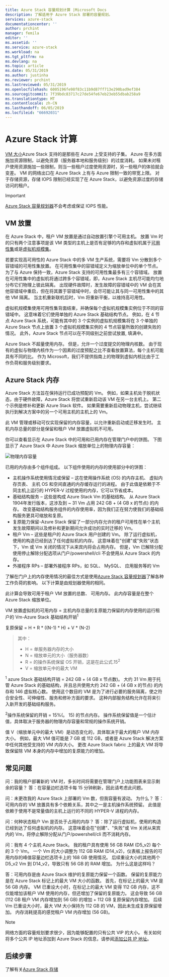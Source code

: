 ```yaml
---
title: Azure Stack 容量规划计算 |Microsoft Docs
description: 了解适用于 Azure Stack 部署的容量规划。
services: azure-stack
documentationcenter: ''
author: prchint
manager: femila
editor: ''
ms.assetid: ''
ms.service: azure-stack
ms.workload: na
ms.tgt_pltfrm: na
ms.devlang: na
ms.topic: article
ms.date: 05/31/2019
ms.author: justinha
ms.reviewer: prchint
ms.lastreviewed: 05/31/2019
ms.openlocfilehash: 6005196fe98f83c11b9d87ff713e290bad9ef384
ms.sourcegitcommit: 7f39bdc83717c27de54fe67eb23eb55dbab258a9
ms.translationtype: MT
ms.contentlocale: zh-CN
ms.lasthandoff: 06/05/2019
ms.locfileid: "66692031"
---
```

# <a name="azure-stack-compute"></a>Azure Stack 计算

[VM 大小](https://docs.microsoft.com/azure-stack/user/azure-stack-vm-sizes)Azure Stack 支持的是那些在 Azure 上受支持的子集。 Azure 在多方面施加资源限制，以避免资源（服务器本地和服务级别）的过度消耗。 如果未对租户使用资源施加一些限制，则当一些租户过度使用资源时，另一些租户的体验就会变差。 VM 的网络出口在 Azure Stack 上有与 Azure 限制一致的带宽上限。 对于存储资源，存储 IOPS 限制已经实现了在 Azure Stack，以避免资源过度的存储访问的租户。

>[!IMPORTANT]
>[Azure Stack 容量规划器](https://aka.ms/azstackcapacityplanner)不会考虑或保证 IOPS 性能。

## <a name="vm-placement"></a>VM 放置

在 Azure Stack 中，租户 VM 放置是通过自动放置引擎个可用主机。 放置 Vm 时的只有两个注意事项是该 VM 类型的主机上是否有足够的内存和虚拟机属于[可用性集](https://docs.microsoft.com/azure/virtual-machines/windows/manage-availability)或是[虚拟机规模集](https://docs.microsoft.com/azure/virtual-machine-scale-sets/overview)。  

若要实现高可用性的 Azure Stack 中的多 VM 生产系统，需要将 Vm 分散到多个容错域的可用性集放置。 在可用性集中的容错域定义为缩放单位中的单个节点。 为了与 Azure 保持一致，Azure Stack 支持的可用性集最多有三个容错域。 放置在可用性集中的虚拟机将通过跨多个容错域，即，Azure Stack 主机尽可能均匀地分布它们物理上彼此隔离。 出现硬件故障时，发生故障的容错域中的 VM 会在其他容错域中重启，但在将其置于容错域中时，会尽可能让其与同一可用性集中的其他 VM 隔离。 当主机重新联机后时，Vm 将重新平衡，以维持高可用性。  

虚拟机规模集使用可用性集背面结束，并确保每个虚拟机规模集实例位于不同的容错域中。 这意味着它们使用单独的 Azure Stack 基础结构节点。 例如，在 4 节点 Azure Stack 系统，可能有其中的 3 个实例的虚拟机规模集将在 3 个单独的 Azure Stack 节点上放置 3 个虚拟机规模集实例的 4 节点容量所致的创建失败的情况。 此外，Azure Stack 节点可以在不同级别之前尝试放置, 填满中。 

Azure Stack 不超量使用内存。 但是，允许一个过度提交的物理内核数。 由于现有的虚拟与物理内核作为一个因素的过度预配之比不查看放置算法，每个主机可能具有不同的比。 作为 Microsoft，我们不提供指南上的物理到虚拟内核比由于工作负荷和服务级别要求。 

## <a name="azure-stack-memory"></a>Azure Stack 内存 

Azure Stack 方法旨在保持运行已成功预配的 Vm。 例如，如果主机处于脱机状态，由于硬件故障，Azure Stack 将尝试重新启动该 VM 在另一台主机上。 第二个示例是修补和更新 Azure Stack 软件。 如果需要重新启动物理主机，尝试继续执行到解决方案中的另一个可用主机的主机上的 Vm。   

此 VM 管理或移动可仅实现保留的内存容量，以允许重新启动或迁移发生时。 主机内存总量的部分是保留和租户 VM 放置虚拟机不可用。 

你可以查看显示在 Azure Stack 中的可用和已用内存在管理门户中的饼图。 下图显示了 Azure Stack 中 Azure Stack 缩放单位上的物理内存容量：

![物理内存容量](media/azure-stack-capacity-planning/physical-memory-capacity.png)

已用的内存由多个组件组成。 以下组件使用的内存的使用部分中的饼图：  

 -  主机操作系统使用情况或保留 – 这在使用操作系统 (OS) 的内存主机、 虚拟内存页表、 主机 OS 和空间直通的内存缓存运行的进程。 由于此值是依赖于不同主机上运行的 HYPER-V 过程使用的内存，它可以节省成本。
 - 基础结构服务 – 这些是构成 Azure Stack Vm 的基础结构。 从 Azure Stack 1904年发行版本，这涉及到 ~ 31 Vm 占用 242 GB + (4 GB x 的节点) 的内存。 改变基础结构服务组件的内存使用率，因为我们正在努力使我们的基础结构服务更具可缩放和复原。
 - 复原能力保留-Azure Stack 保留了一部分内存允许的租户可用性在单个主机发生故障期间以及修补和更新期间允许成功的实时迁移的 Vm。
 - 租户 Vm – 这些是租户的 Azure Stack 用户创建的 Vm。 除了运行虚拟机，使用的构造已经到达了任何虚拟机的内存。 这意味着在"创建"或"失败"状态下，Vm 或 Vm 关闭的情况下从来宾内将会占用内存。 但是，Vm 已解除分配使用停止解除分配选项从门户/powershell/cli 不会使用从 Azure Stack 的内存。
 - 外接程序 RPs – 部署外接程序 RPs，如 SQL、 MySQL、 应用服务等的 Vm


了解在门户上的内存使用情况的最佳方式是使用[Azure Stack 容量规划器](https://aka.ms/azstackcapacityplanner)了解各种工作负荷的影响。 以下计算是由规划器使用的相同。

此计算会导致可用于租户 VM 放置的总数、 可用内存。 此内存容量是在整个 Azure Stack 缩放单位。 


  VM 放置虚拟机的可用内存 = 主机内存总量的复原能力保留的内存使用的运行租户的 Vm-Azure Stack 基础结构开销<sup>1</sup>

  复原保留 = H + R * ((N-1) * H) + V * (N-2)

> 其中：
> - H = 单服务器内存的大小
> - N = 缩放单元的大小（服务器数）
> - R = 的操作系统保留 OS 开销，这是在此公式.15<sup>2</sup>
> - V = 缩放单元中的最大 VM

  <sup>1</sup> azure Stack 基础结构开销 = 242 GB + (4 GB x 节点数)。 大约 31 Vm 用于托管 Azure Stack 的基础结构，并且总共使用大约 242 GB + (4 GB x 的节点) 的内存和 146 虚拟核心数。 使用这个数目的 VM 是为了进行必要的服务隔离，使之符合安全性、可伸缩性、服务和修补方面的要求。 这种内部服务结构允许在将来引入新开发的基础结构服务。 

  <sup>2</sup>操作系统保留的开销 = 15%(。 15) 的节点内存。 操作系统保留值是一个估计值，具体取决于服务器的物理内存容量和常规的操作系统开销。


值 V（缩放单元中的最大 VM）是动态变化的，具体取决于最大的租户 VM 内存大小。 例如，最大 VM 值可能是 7 GB 或 112 GB，或者是 Azure Stack 解决方案中任何其他受支持的 VM 内存大小。 更改 Azure Stack fabric 上的最大 VM 将导致保留除 VM 本身的内存中增加的复原能力的增加。 

## <a name="frequently-asked-questions"></a>常见问题

问：我的租户部署新的 VM 时，多长时间将需要在管理门户上功能图表来显示剩余的容量？
答：在容量边栏选项卡每 15 分钟刷新，因此请考虑此问题。

问：未更改我的 Azure Stack 上部署的 Vm 数，但我容量有波动。 为什么？
答：可用内存的 VM 放置具有多个依赖关系，其中之一是主机操作系统预留。 此值是依赖于使用不是常量值的主机上运行的不同的 HYPER-V 进程的内存。

问：何种状态租户 Vm 是否处于占用的内存？
答：除了运行虚拟机，使用的构造已经到达了任何虚拟机的内存。 这意味着会在"创建"、"失败"或 Vm 关闭从来宾内的 Vm，将停止解除分配从门户/powershell/cli 而不消耗内存。


问：我有 4 个主机 Azure Stack。 我的租户具有使用 56 GB RAM (D5_v2) 每个的 3 个 Vm。 一个 Vm 的大小调整为 112 GB RAM (D14_v2)，仪表板上报告的可用内存的峰值容量边栏选项卡上的 168 GB 使用情况。 后续重设大小的其他两个 D5_v2 Vm 到 D14_v2，导致只有 56 GB 的 RAM 增加。 为什么这是这样吗？

答：可用内存是由 Azure Stack 维护的复原能力保留一个函数。 保留的复原能力是在 Azure Stack 标记上的最大 VM 大小的函数。 首先，在标记上的最大 VM 是 56 GB 内存。 VM 已重设大小时，在标记上的最大 VM 变得 112 GB 内存，这不仅能增加该租户 VM 使用的内存，但还增加了保留的复原能力。 这会导致 56 GB (112 GB 租户 VM 内存增加到 56 GB) 的增加 + 112 GB 复原保留内存增加。 后续 Vm 已重设大小时，最大 VM 大小保持为 112 GB 的 VM，因此未生成复原保留增加。 内存消耗提高的感觉租户 VM 内存增加 (56 GB)。 


> [!NOTE]
> 网络方面的容量规划要求很少，因为能够配置的只有公共 VIP 的大小。 有关如何将多个公共 IP 地址添加到 Azure Stack 的信息，请参阅[添加公共 IP 地址](azure-stack-add-ips.md)。

## <a name="next-steps"></a>后续步骤
了解有关[Azure Stack 存储](azure-stack-capacity-planning-storage.md)
